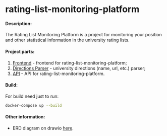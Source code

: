 # rating-list-monitoring-platform

#### Description:
The Rating List Monitoring Platform is a project for monitoring your position 
and other statistical information in the university rating lists.

#### Project parts:
1. [Frontend](/frontend) - frontend for rating-list-monitoring-platform;
2. [Directions Parser](/directions_parser) - university directions (name, url, etc.) parser;
3. [API](/api) - API for rating-list-monitoring-platform.

#### Build:
For build need just to run:
```zsh
docker-compose up --build
```

#### Other information:
* ERD diagram on drawio [here](/erd.drawio).
